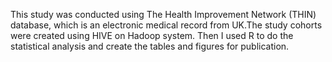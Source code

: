 This study was conducted using The Health Improvement Network (THIN) database, which is an electronic medical record from UK.The study cohorts were created using HIVE on Hadoop system.  Then I used R to do the statistical analysis and create the tables and figures for publication.
